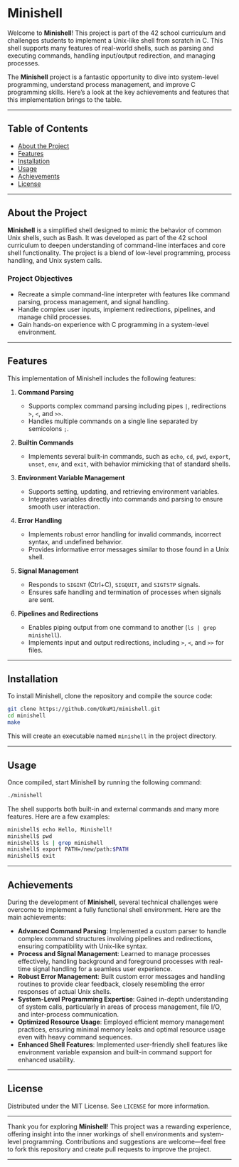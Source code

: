 
# Minishell

Welcome to **Minishell**! This project is part of the 42 school curriculum and challenges students to implement a Unix-like shell from scratch in C. This shell supports many features of real-world shells, such as parsing and executing commands, handling input/output redirection, and managing processes. 

The **Minishell** project is a fantastic opportunity to dive into system-level programming, understand process management, and improve C programming skills. Here’s a look at the key achievements and features that this implementation brings to the table.

---

## Table of Contents

- [About the Project](#about-the-project)
- [Features](#features)
- [Installation](#installation)
- [Usage](#usage)
- [Achievements](#achievements)
- [License](#license)

---

## About the Project

**Minishell** is a simplified shell designed to mimic the behavior of common Unix shells, such as Bash. It was developed as part of the 42 school curriculum to deepen understanding of command-line interfaces and core shell functionality. The project is a blend of low-level programming, process handling, and Unix system calls.

### Project Objectives
- Recreate a simple command-line interpreter with features like command parsing, process management, and signal handling.
- Handle complex user inputs, implement redirections, pipelines, and manage child processes.
- Gain hands-on experience with C programming in a system-level environment.

---

## Features

This implementation of Minishell includes the following features:

1. **Command Parsing**  
   - Supports complex command parsing including pipes `|`, redirections `>`, `<`, and `>>`.
   - Handles multiple commands on a single line separated by semicolons `;`.

2. **Builtin Commands**  
   - Implements several built-in commands, such as `echo`, `cd`, `pwd`, `export`, `unset`, `env`, and `exit`, with behavior mimicking that of standard shells.

3. **Environment Variable Management**  
   - Supports setting, updating, and retrieving environment variables.
   - Integrates variables directly into commands and parsing to ensure smooth user interaction.

4. **Error Handling**  
   - Implements robust error handling for invalid commands, incorrect syntax, and undefined behavior.
   - Provides informative error messages similar to those found in a Unix shell.

5. **Signal Management**  
   - Responds to `SIGINT` (Ctrl+C), `SIGQUIT`, and `SIGTSTP` signals.
   - Ensures safe handling and termination of processes when signals are sent.

6. **Pipelines and Redirections**  
   - Enables piping output from one command to another (`ls | grep minishell`).
   - Implements input and output redirections, including `>`, `<`, and `>>` for files.

---

## Installation

To install Minishell, clone the repository and compile the source code:

```bash
git clone https://github.com/OkuM1/minishell.git
cd minishell
make
```

This will create an executable named `minishell` in the project directory.

---

## Usage

Once compiled, start Minishell by running the following command:

```bash
./minishell
```

The shell supports both built-in and external commands and many more features. Here are a few examples:

```bash
minishell$ echo Hello, Minishell!
minishell$ pwd
minishell$ ls | grep minishell
minishell$ export PATH=/new/path:$PATH
minishell$ exit
```

---

## Achievements

During the development of **Minishell**, several technical challenges were overcome to implement a fully functional shell environment. Here are the main achievements:

- **Advanced Command Parsing**: Implemented a custom parser to handle complex command structures involving pipelines and redirections, ensuring compatibility with Unix-like syntax.
- **Process and Signal Management**: Learned to manage processes effectively, handling background and foreground processes with real-time signal handling for a seamless user experience.
- **Robust Error Management**: Built custom error messages and handling routines to provide clear feedback, closely resembling the error responses of actual Unix shells.
- **System-Level Programming Expertise**: Gained in-depth understanding of system calls, particularly in areas of process management, file I/O, and inter-process communication.
- **Optimized Resource Usage**: Employed efficient memory management practices, ensuring minimal memory leaks and optimal resource usage even with heavy command sequences.
- **Enhanced Shell Features**: Implemented user-friendly shell features like environment variable expansion and built-in command support for enhanced usability.

---

## License

Distributed under the MIT License. See `LICENSE` for more information.

---

Thank you for exploring **Minishell**! This project was a rewarding experience, offering insight into the inner workings of shell environments and system-level programming. Contributions and suggestions are welcome—feel free to fork this repository and create pull requests to improve the project.

---
